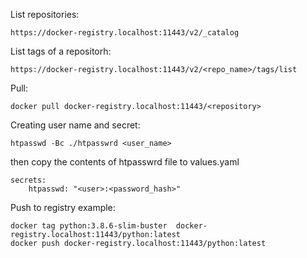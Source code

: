 List repositories:
```
https://docker-registry.localhost:11443/v2/_catalog
```
List tags of a repositorh:
```
https://docker-registry.localhost:11443/v2/<repo_name>/tags/list
```
Pull:
```
docker pull docker-registry.localhost:11443/<repository>
```
Creating user name and secret:
```
htpasswd -Bc ./htpasswrd <user_name> 
```
then copy the contents of htpasswrd file to values.yaml
```
secrets:
    htpasswd: "<user>:<password_hash>"
```
Push to registry example:
```
docker tag python:3.8.6-slim-buster  docker-registry.localhost:11443/python:latest
docker push docker-registry.localhost:11443/python:latest
```
